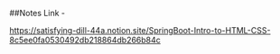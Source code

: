 ##Notes Link -

https://satisfying-dill-44a.notion.site/SpringBoot-Intro-to-HTML-CSS-8c5ee0fa0530492db218864db266b84c
